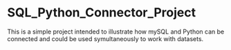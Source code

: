 # SQL_Python_Connector_Project

This is a simple project intended to illustrate how mySQL and Python can be connected and could be used symultaneously to work with datasets.
